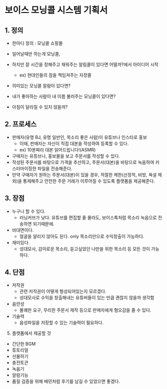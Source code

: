# 보이스 모닝콜 시스템 기획서

## 1. 정의

- 한마디 정의 : 모닝콜 쇼핑몰

- 일어날때만 하는게 모닝콜,
- 하지만 잘 시간을 정해주고 재워주는 알림콜이 있다면 어떨까?에서 아이디어 시작
  - ex) 현대인들의 잠을 책임져주는 자장콜
- 의미있는 모닝콜 알람이 있다면?
- 내가 좋아하는 사람이 내 이름 불러주는 모닝콜이 있다면?
- 아침이 달라질 수 있지 않을까?

## 2. 프로세스

- 판매자(유명 BJ, 유명 일반인, 목소리 좋은 사람)이 유튜브나 인스타로 홍보
  - 이때, 판매자는 자신이 직접 대본을 작성하여 등록할 수 있다.
  - ex) 10분짜리 대본 읽어드립니다!(ASMR)
- 구매자는 유튜브나, 홍보물을 보고 주문서를 작성할 수 있다.
- 작성된 주문서를 바탕으로 가격을 추산하고, 주문서(대본)을 바탕으로 녹음하여 커스터마이징한 파일을 전송해준다.
- 만약 구매자가 원하는 주문서(대본)이 있을 경우, 적절한 제한(선정적, 비방, 욕설 제외)을 통제해주고 안전한 주문 거래가 이루어질 수 있도록 플랫폼을 제공해준다.

## 3. 장점

- 누구나 할 수 있다.
  - 러닝커브가 낮다. 유튜브를 편집할 줄 몰라도, 보이스톡처럼 목소리 녹음으로 전송하면 되기때문에.
- 비대면이다.
  - 얼굴을 알리지 않아도 된다. only 목소리만으로 수익창출이 가능하다.
- 재미있다.
  - 성대모사, 감미로운 목소리, 듣고싶었던 나만을 위한 목소리 등 모든 것이 가능하다.

## 4. 단점

- 저작권
  - 관련 저작권이 어떻게 형성되어있는지 모르겠다.
  - 성대모사로 수익을 창출해내는 유튜버들이 있는 만큼 괜찮지 않을까 생각함
- 음란성
  - 불쾌한 요구, 무리한 주문서 제작 등으로 판매자에게 혐오감을 줄 수 있다.
- 기술력
  - 음성파일을 저장할 수 있는 기술력이 필요하다. 

5. 플랫폼에서 제공할 것

- 간단한 BGM
- 튜토리얼
- 선물하기
- 충전토큰
- 녹음기
- 알람기능
- 품질 검증을 위해 배민처럼 후기를 남길 수 있었으면 좋겠다.